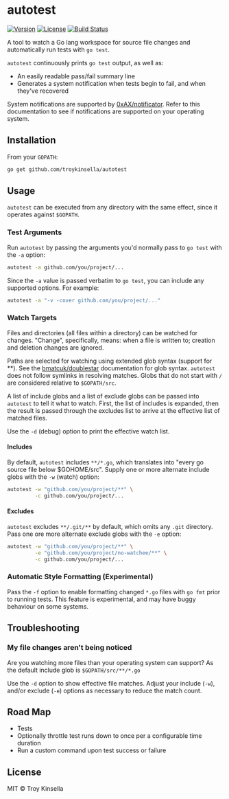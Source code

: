 # autotest

[![Version](https://badge.fury.io/gh/troykinsella%2Fautotest.svg)](https://badge.fury.io/gh/troykinsella%2Fautotest)
[![License](https://img.shields.io/github/license/troykinsella/autotest.svg)](https://github.com/troykinsella/autotest/blob/master/LICENSE)
[![Build Status](https://travis-ci.org/troykinsella/autotest.svg?branch=master)](https://travis-ci.org/troykinsella/autotest)

A tool to watch a Go lang workspace for source file changes and automatically
run tests with `go test`.

`autotest` continuously prints `go test` output, as well as:

* An easily readable pass/fail summary line
* Generates a system notification when tests begin to fail, and when they've recovered

System notifications are supported by [0xAX/notificator](https://github.com/0xAX/notificator).
Refer to this documentation to see if notifications are supported on your operating system.

## Installation

From your `GOPATH`:
```bash
go get github.com/troykinsella/autotest
```

## Usage

`autotest` can be executed from any directory with the same effect,
since it operates against `$GOPATH`.

### Test Arguments

Run `autotest` by passing the arguments you'd normally pass to `go test` with the `-a` option:
```bash
autotest -a github.com/you/project/...
```

Since the `-a` value is passed verbatim to `go test`, you can include any supported options. For example:
```bash
autotest -a "-v -cover github.com/you/project/..."
```

### Watch Targets

Files and directories (all files within a directory) can be watched for changes. "Change", specifically,
means: when a file is written to; creation and deletion changes are ignored.

Paths are selected for watching using extended glob syntax (support for **). 
See the [bmatcuk/doublestar](https://github.com/bmatcuk/doublestar) documentation for glob syntax.
`autotest` does not follow symlinks in resolving matches. Globs that do not start with `/` are
considered relative to `$GOPATH/src`.

A list of include globs and a list of exclude globs can be passed into `autotest` to tell it what to watch.
First, the list of includes is expanded, then the result is passed through the excludes list to arrive
at the effective list of matched files.

Use the `-d` (debug) option to print the effective watch list.

#### Includes 

By default, `autotest` includes `**/*.go`, which translates into "every go source file below $GOHOME/src".
Supply one or more alternate include globs with the `-w` (watch) option:
```bash
autotest -w "github.com/you/project/**" \
         -c github.com/you/project/...
```

#### Excludes

`autotest` excludes `**/.git/**` by default, which omits any `.git` directory.
Pass one ore more alternate exclude globs with the `-e` option:
```bash
autotest -w "github.com/you/project/**" \
         -e "github.com/you/project/no-watchee/**" \
         -c github.com/you/project/...
```

### Automatic Style Formatting (Experimental)

Pass the `-f` option to enable formatting changed `*.go` files with `go fmt` prior to running tests.
This feature is experimental, and may have buggy behaviour on some systems.

## Troubleshooting

### My file changes aren't being noticed

Are you watching more files than your operating system can support?
As the default include glob is `$GOPATH/src/**/*.go`

Use the `-d` option to show effective file matches. Adjust your include (`-w`), 
and/or exclude (`-e`) options as necessary to reduce the match count.

## Road Map

* Tests
* Optionally throttle test runs down to once per a configurable time duration
* Run a custom command upon test success or failure

## License

MIT © Troy Kinsella
